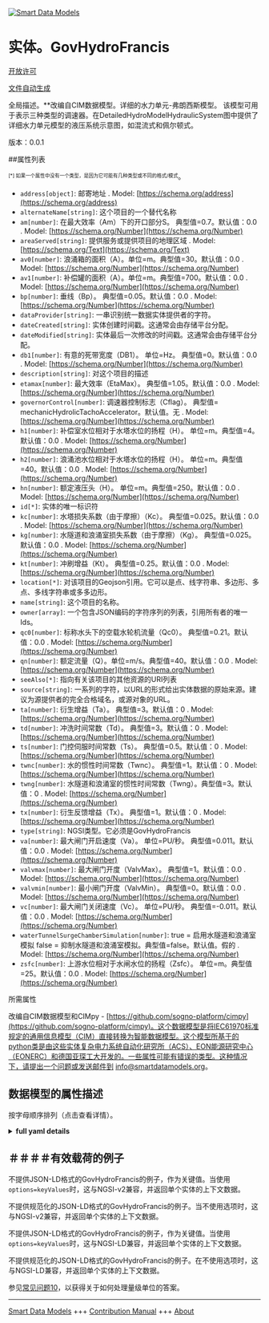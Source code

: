 <!-- 10-Header -->  
[![Smart Data Models](https://smartdatamodels.org/wp-content/uploads/2022/01/SmartDataModels_logo.png "Logo")](https://smartdatamodels.org)  
实体。GovHydroFrancis  
==================<!-- /10-Header -->  
<!-- 15-License -->  
[开放许可](https://github.com/smart-data-models//dataModel.EnergyCIM/blob/master/GovHydroFrancis/LICENSE.md)  
[文件自动生成](https://docs.google.com/presentation/d/e/2PACX-1vTs-Ng5dIAwkg91oTTUdt8ua7woBXhPnwavZ0FxgR8BsAI_Ek3C5q97Nd94HS8KhP-r_quD4H0fgyt3/pub?start=false&loop=false&delayms=3000#slide=id.gb715ace035_0_60)  
<!-- /15-License -->  
<!-- 20-Description -->  
全局描述。**改编自CIM数据模型。详细的水力单元-弗朗西斯模型。  该模型可用于表示三种类型的调速器。在DetailedHydroModelHydraulicSystem图中提供了详细水力单元模型的液压系统示意图，如混流式和佩尔顿式。  
版本：0.0.1  
<!-- /20-Description -->  
<!-- 30-PropertiesList -->  

##属性列表  

<sup><sub>[*] 如果一个属性中没有一个类型，是因为它可能有几种类型或不同的格式/模式</sub></sup>。  
- `address[object]`: 邮寄地址  . Model: [https://schema.org/address](https://schema.org/address)- `alternateName[string]`: 这个项目的一个替代名称  - `am[number]`: 在最大效率（Am）下的开口部分S。  典型值=0.7。默认值：0.0  . Model: [https://schema.org/Number](https://schema.org/Number)- `areaServed[string]`: 提供服务或提供项目的地理区域  . Model: [https://schema.org/Text](https://schema.org/Text)- `av0[number]`: 浪涌箱的面积（A）。单位=m。典型值=30。默认值：0.0  . Model: [https://schema.org/Number](https://schema.org/Number)- `av1[number]`: 补偿罐的面积（A）。单位=m。典型值=700。默认值：0.0  . Model: [https://schema.org/Number](https://schema.org/Number)- `bp[number]`: 垂线（Bp）。  典型值=0.05。默认值：0.0  . Model: [https://schema.org/Number](https://schema.org/Number)- `dataProvider[string]`: 一串识别统一数据实体提供者的字符。  - `dateCreated[string]`: 实体创建时间戳。这通常会由存储平台分配。  - `dateModified[string]`: 实体最后一次修改的时间戳。这通常会由存储平台分配。  - `db1[number]`: 有意的死带宽度（DB1）。  单位=Hz。  典型值=0。默认值：0.0  . Model: [https://schema.org/Number](https://schema.org/Number)- `description[string]`: 对这个项目的描述  - `etamax[number]`: 最大效率（EtaMax）。  典型值=1.05。默认值：0.0  . Model: [https://schema.org/Number](https://schema.org/Number)- `governorControl[number]`: 调速器控制标志（Cflag）。  典型值= mechanicHydrolicTachoAccelerator。默认值。无  . Model: [https://schema.org/Number](https://schema.org/Number)- `h1[number]`: 补偿室水位相对于水塔水位的扬程（H）。  单位=m。典型值=4。默认值：0.0  . Model: [https://schema.org/Number](https://schema.org/Number)- `h2[number]`: 浪涌池水位相对于水塔水位的扬程（H）。  单位=m。典型值=40。默认值：0.0  . Model: [https://schema.org/Number](https://schema.org/Number)- `hn[number]`: 额定液压头（H）。  单位=m。典型值=250。默认值：0.0  . Model: [https://schema.org/Number](https://schema.org/Number)- `id[*]`: 实体的唯一标识符  - `kc[number]`: 水塔损失系数（由于摩擦）（Kc）。  典型值=0.025。默认值：0.0  . Model: [https://schema.org/Number](https://schema.org/Number)- `kg[number]`: 水隧道和浪涌室损失系数（由于摩擦）（Kg）。  典型值=0.025。默认值：0.0  . Model: [https://schema.org/Number](https://schema.org/Number)- `kt[number]`: 冲刷增益（Kt）。  典型值=0.25。默认值：0.0  . Model: [https://schema.org/Number](https://schema.org/Number)- `location[*]`: 对该项目的Geojson引用。它可以是点、线字符串、多边形、多点、多线字符串或多多边形。  - `name[string]`: 这个项目的名称。  - `owner[array]`: 一个包含JSON编码的字符序列的列表，引用所有者的唯一Ids。  - `qc0[number]`: 标称水头下的空载水轮机流量（Qc0）。  典型值=0.21。默认值：0.0  . Model: [https://schema.org/Number](https://schema.org/Number)- `qn[number]`: 额定流量（Q）。单位=m/s。典型值=40。默认值：0.0  . Model: [https://schema.org/Number](https://schema.org/Number)- `seeAlso[*]`: 指向有关该项目的其他资源的URI列表  - `source[string]`: 一系列的字符，以URL的形式给出实体数据的原始来源。建议为源提供者的完全合格域名，或源对象的URL。  - `ta[number]`: 衍生增益（Ta）。  典型值=3。默认值：0  . Model: [https://schema.org/Number](https://schema.org/Number)- `td[number]`: 冲洗时间常数（Td）。  典型值=3。默认值：0  . Model: [https://schema.org/Number](https://schema.org/Number)- `ts[number]`: 门控伺服时间常数（Ts）。  典型值=0.5。默认值：0  . Model: [https://schema.org/Number](https://schema.org/Number)- `twnc[number]`: 水的惯性时间常数（Twnc）。  典型值=1。默认值：0  . Model: [https://schema.org/Number](https://schema.org/Number)- `twng[number]`: 水隧道和浪涌室的惯性时间常数（Twng）。典型值=3。默认值：0  . Model: [https://schema.org/Number](https://schema.org/Number)- `tx[number]`: 衍生反馈增益（Tx）。  典型值=1。默认值：0  . Model: [https://schema.org/Number](https://schema.org/Number)- `type[string]`: NGSI类型。它必须是GovHydroFrancis  - `va[number]`: 最大闸门开启速度（Va）。  单位=PU/秒。  典型值=0.011。默认值：0.0  . Model: [https://schema.org/Number](https://schema.org/Number)- `valvmax[number]`: 最大闸门开度（ValvMax）。  典型值=1。默认值：0.0  . Model: [https://schema.org/Number](https://schema.org/Number)- `valvmin[number]`: 最小闸门开度（ValvMin）。  典型值=0。默认值：0.0  . Model: [https://schema.org/Number](https://schema.org/Number)- `vc[number]`: 最大闸门关闭速度（Vc）。  单位=PU/秒。  典型值=-0.011。默认值：0.0  . Model: [https://schema.org/Number](https://schema.org/Number)- `waterTunnelSurgeChamberSimulation[number]`: true = 启用水隧道和浪涌室模拟 false = 抑制水隧道和浪涌室模拟。典型值=false。默认值。假的  . Model: [https://schema.org/Number](https://schema.org/Number)- `zsfc[number]`: 上游水位相对于水闸水位的扬程（Zsfc）。  单位=m。典型值=25。默认值：0.0  . Model: [https://schema.org/Number](https://schema.org/Number)<!-- /30-PropertiesList -->  
<!-- 35-RequiredProperties -->  
所需属性  
<!-- /35-RequiredProperties -->  
<!-- 40-RequiredProperties -->  
改编自CIM数据模型和CIMpy - [https://github.com/sogno-platform/cimpy](https://github.com/sogno-platform/cimpy)。这个数据模型是将IEC61970标准规定的通用信息模型（CIM）直接转换为智能数据模型。这个模型所基于的python类是由这些实体复杂电力系统自动化研究所（ACS）、EON能源研究中心（EONERC）和德国亚琛工大开发的。一些属性可能有错误的类型。这种情况下，请提出一个问题或发送邮件到 info@smartdatamodels.org。  
<!-- /40-RequiredProperties -->  
<!-- 50-DataModelHeader -->  
## 数据模型的属性描述  
按字母顺序排列（点击查看详情）。  
<!-- /50-DataModelHeader -->  
<!-- 60-ModelYaml -->  
<details><summary><strong>full yaml details</strong></summary>    
```yaml  
GovHydroFrancis:    
  description: 'Adapted from CIM data models. Detailed hydro unit - Francis model.  This model can be used to represent three types of governors. A schematic of the hydraulic system of detailed hydro unit models, like Francis and Pelton, is provided in the DetailedHydroModelHydraulicSystem diagram.'    
  properties:    
    address:    
      description: 'The mailing address'    
      properties:    
        addressCountry:    
          description: 'Property. The country. For example, Spain. Model:''https://schema.org/addressCountry'''    
          type: string    
        addressLocality:    
          description: 'Property. The locality in which the street address is, and which is in the region. Model:''https://schema.org/addressLocality'''    
          type: string    
        addressRegion:    
          description: 'Property. The region in which the locality is, and which is in the country. Model:''https://schema.org/addressRegion'''    
          type: string    
        postOfficeBoxNumber:    
          description: 'Property. The post office box number for PO box addresses. For example, 03578. Model:''https://schema.org/postOfficeBoxNumber'''    
          type: string    
        postalCode:    
          description: 'Property. The postal code. For example, 24004. Model:''https://schema.org/https://schema.org/postalCode'''    
          type: string    
        streetAddress:    
          description: 'Property. The street address. Model:''https://schema.org/streetAddress'''    
          type: string    
      type: object    
      x-ngsi:    
        model: https://schema.org/address    
        type: Property    
    alternateName:    
      description: 'An alternative name for this item'    
      type: string    
      x-ngsi:    
        type: Property    
    am:    
      description: 'Opening section S at the maximum efficiency (Am).  Typical Value = 0.7. Default: 0.0'    
      type: number    
      x-ngsi:    
        model: https://schema.org/Number    
        type: Property    
    areaServed:    
      description: 'The geographic area where a service or offered item is provided'    
      type: string    
      x-ngsi:    
        model: https://schema.org/Text    
        type: Property    
    av0:    
      description: 'Area of the surge tank (A). Unit = m. Typical Value = 30. Default: 0.0'    
      type: number    
      x-ngsi:    
        model: https://schema.org/Number    
        type: Property    
    av1:    
      description: 'Area of the compensation tank (A). Unit = m. Typical Value = 700. Default: 0.0'    
      type: number    
      x-ngsi:    
        model: https://schema.org/Number    
        type: Property    
    bp:    
      description: 'Droop (Bp).  Typical Value = 0.05. Default: 0.0'    
      type: number    
      x-ngsi:    
        model: https://schema.org/Number    
        type: Property    
    dataProvider:    
      description: 'A sequence of characters identifying the provider of the harmonised data entity.'    
      type: string    
      x-ngsi:    
        type: Property    
    dateCreated:    
      description: 'Entity creation timestamp. This will usually be allocated by the storage platform.'    
      format: date-time    
      type: string    
      x-ngsi:    
        type: Property    
    dateModified:    
      description: 'Timestamp of the last modification of the entity. This will usually be allocated by the storage platform.'    
      format: date-time    
      type: string    
      x-ngsi:    
        type: Property    
    db1:    
      description: 'Intentional dead-band width (DB1).  Unit = Hz.  Typical Value = 0. Default: 0.0'    
      type: number    
      x-ngsi:    
        model: https://schema.org/Number    
        type: Property    
    description:    
      description: 'A description of this item'    
      type: string    
      x-ngsi:    
        type: Property    
    etamax:    
      description: 'Maximum efficiency (EtaMax).  Typical Value = 1.05. Default: 0.0'    
      type: number    
      x-ngsi:    
        model: https://schema.org/Number    
        type: Property    
    governorControl:    
      description: 'Governor control flag (Cflag).  Typical Value = mechanicHydrolicTachoAccelerator. Default: None'    
      type: number    
      x-ngsi:    
        model: https://schema.org/Number    
        type: Property    
    h1:    
      description: 'Head of compensation chamber water level with respect to the level of penstock (H).  Unit = m. Typical Value = 4. Default: 0.0'    
      type: number    
      x-ngsi:    
        model: https://schema.org/Number    
        type: Property    
    h2:    
      description: 'Head of surge tank water level with respect to the level of penstock (H).  Unit = m. Typical Value = 40. Default: 0.0'    
      type: number    
      x-ngsi:    
        model: https://schema.org/Number    
        type: Property    
    hn:    
      description: 'Rated hydraulic head (H).  Unit = m. Typical Value = 250. Default: 0.0'    
      type: number    
      x-ngsi:    
        model: https://schema.org/Number    
        type: Property    
    id:    
      anyOf: &govhydrofrancis_-_properties_-_owner_-_items_-_anyof    
        - description: 'Property. Identifier format of any NGSI entity'    
          maxLength: 256    
          minLength: 1    
          pattern: ^[\w\-\.\{\}\$\+\*\[\]`|~^@!,:\\]+$    
          type: string    
        - description: 'Property. Identifier format of any NGSI entity'    
          format: uri    
          type: string    
      description: 'Unique identifier of the entity'    
      x-ngsi:    
        type: Property    
    kc:    
      description: 'Penstock loss coefficient (due to friction) (Kc).  Typical Value = 0.025. Default: 0.0'    
      type: number    
      x-ngsi:    
        model: https://schema.org/Number    
        type: Property    
    kg:    
      description: 'Water tunnel and surge chamber loss coefficient (due to friction) (Kg).  Typical Value = 0.025. Default: 0.0'    
      type: number    
      x-ngsi:    
        model: https://schema.org/Number    
        type: Property    
    kt:    
      description: 'Washout gain (Kt).  Typical Value = 0.25. Default: 0.0'    
      type: number    
      x-ngsi:    
        model: https://schema.org/Number    
        type: Property    
    location:    
      description: 'Geojson reference to the item. It can be Point, LineString, Polygon, MultiPoint, MultiLineString or MultiPolygon'    
      oneOf:    
        - description: 'Geoproperty. Geojson reference to the item. Point'    
          properties:    
            bbox:    
              items:    
                type: number    
              minItems: 4    
              type: array    
            coordinates:    
              items:    
                type: number    
              minItems: 2    
              type: array    
            type:    
              enum:    
                - Point    
              type: string    
          required:    
            - type    
            - coordinates    
          title: 'GeoJSON Point'    
          type: object    
        - description: 'Geoproperty. Geojson reference to the item. LineString'    
          properties:    
            bbox:    
              items:    
                type: number    
              minItems: 4    
              type: array    
            coordinates:    
              items:    
                items:    
                  type: number    
                minItems: 2    
                type: array    
              minItems: 2    
              type: array    
            type:    
              enum:    
                - LineString    
              type: string    
          required:    
            - type    
            - coordinates    
          title: 'GeoJSON LineString'    
          type: object    
        - description: 'Geoproperty. Geojson reference to the item. Polygon'    
          properties:    
            bbox:    
              items:    
                type: number    
              minItems: 4    
              type: array    
            coordinates:    
              items:    
                items:    
                  items:    
                    type: number    
                  minItems: 2    
                  type: array    
                minItems: 4    
                type: array    
              type: array    
            type:    
              enum:    
                - Polygon    
              type: string    
          required:    
            - type    
            - coordinates    
          title: 'GeoJSON Polygon'    
          type: object    
        - description: 'Geoproperty. Geojson reference to the item. MultiPoint'    
          properties:    
            bbox:    
              items:    
                type: number    
              minItems: 4    
              type: array    
            coordinates:    
              items:    
                items:    
                  type: number    
                minItems: 2    
                type: array    
              type: array    
            type:    
              enum:    
                - MultiPoint    
              type: string    
          required:    
            - type    
            - coordinates    
          title: 'GeoJSON MultiPoint'    
          type: object    
        - description: 'Geoproperty. Geojson reference to the item. MultiLineString'    
          properties:    
            bbox:    
              items:    
                type: number    
              minItems: 4    
              type: array    
            coordinates:    
              items:    
                items:    
                  items:    
                    type: number    
                  minItems: 2    
                  type: array    
                minItems: 2    
                type: array    
              type: array    
            type:    
              enum:    
                - MultiLineString    
              type: string    
          required:    
            - type    
            - coordinates    
          title: 'GeoJSON MultiLineString'    
          type: object    
        - description: 'Geoproperty. Geojson reference to the item. MultiLineString'    
          properties:    
            bbox:    
              items:    
                type: number    
              minItems: 4    
              type: array    
            coordinates:    
              items:    
                items:    
                  items:    
                    items:    
                      type: number    
                    minItems: 2    
                    type: array    
                  minItems: 4    
                  type: array    
                type: array    
              type: array    
            type:    
              enum:    
                - MultiPolygon    
              type: string    
          required:    
            - type    
            - coordinates    
          title: 'GeoJSON MultiPolygon'    
          type: object    
      x-ngsi:    
        type: Geoproperty    
    name:    
      description: 'The name of this item.'    
      type: string    
      x-ngsi:    
        type: Property    
    owner:    
      description: 'A List containing a JSON encoded sequence of characters referencing the unique Ids of the owner(s)'    
      items:    
        anyOf: *govhydrofrancis_-_properties_-_owner_-_items_-_anyof    
        description: 'Property. Unique identifier of the entity'    
      type: array    
      x-ngsi:    
        type: Property    
    qc0:    
      description: 'No-load turbine flow at nominal head (Qc0).  Typical Value = 0.21. Default: 0.0'    
      type: number    
      x-ngsi:    
        model: https://schema.org/Number    
        type: Property    
    qn:    
      description: 'Rated flow (Q). Unit = m/s. Typical Value = 40. Default: 0.0'    
      type: number    
      x-ngsi:    
        model: https://schema.org/Number    
        type: Property    
    seeAlso:    
      description: 'list of uri pointing to additional resources about the item'    
      oneOf:    
        - items:    
            format: uri    
            type: string    
          minItems: 1    
          type: array    
        - format: uri    
          type: string    
      x-ngsi:    
        type: Property    
    source:    
      description: 'A sequence of characters giving the original source of the entity data as a URL. Recommended to be the fully qualified domain name of the source provider, or the URL to the source object.'    
      type: string    
      x-ngsi:    
        type: Property    
    ta:    
      description: 'Derivative gain (Ta).  Typical Value = 3. Default: 0'    
      type: number    
      x-ngsi:    
        model: https://schema.org/Number    
        type: Property    
    td:    
      description: 'Washout time constant (Td).  Typical Value = 3. Default: 0'    
      type: number    
      x-ngsi:    
        model: https://schema.org/Number    
        type: Property    
    ts:    
      description: 'Gate servo time constant (Ts).  Typical Value = 0.5. Default: 0'    
      type: number    
      x-ngsi:    
        model: https://schema.org/Number    
        type: Property    
    twnc:    
      description: 'Water inertia time constant (Twnc).  Typical Value = 1. Default: 0'    
      type: number    
      x-ngsi:    
        model: https://schema.org/Number    
        type: Property    
    twng:    
      description: 'Water tunnel and surge chamber inertia time constant (Twng). Typical Value = 3. Default: 0'    
      type: number    
      x-ngsi:    
        model: https://schema.org/Number    
        type: Property    
    tx:    
      description: 'Derivative feedback gain (Tx).  Typical Value = 1. Default: 0'    
      type: number    
      x-ngsi:    
        model: https://schema.org/Number    
        type: Property    
    type:    
      description: 'NGSI type. It has to be GovHydroFrancis'    
      enum:    
        - GovHydroFrancis    
      type: string    
      x-ngsi:    
        type: Property    
    va:    
      description: 'Maximum gate opening velocity (Va).  Unit = PU/sec.  Typical Value = 0.011. Default: 0.0'    
      type: number    
      x-ngsi:    
        model: https://schema.org/Number    
        type: Property    
    valvmax:    
      description: 'Maximum gate opening (ValvMax).  Typical Value = 1. Default: 0.0'    
      type: number    
      x-ngsi:    
        model: https://schema.org/Number    
        type: Property    
    valvmin:    
      description: 'Minimum gate opening (ValvMin).  Typical Value = 0. Default: 0.0'    
      type: number    
      x-ngsi:    
        model: https://schema.org/Number    
        type: Property    
    vc:    
      description: 'Maximum gate closing velocity (Vc).  Unit = PU/sec.  Typical Value = -0.011. Default: 0.0'    
      type: number    
      x-ngsi:    
        model: https://schema.org/Number    
        type: Property    
    waterTunnelSurgeChamberSimulation:    
      description: 'Water tunnel and surge chamber simulation (Tflag). true = enable of water tunnel and surge chamber simulation false = inhibit of water tunnel and surge chamber simulation. Typical Value = false. Default: False'    
      type: number    
      x-ngsi:    
        model: https://schema.org/Number    
        type: Property    
    zsfc:    
      description: 'Head of upper water level with respect to the level of penstock (Zsfc).  Unit = m.  Typical Value = 25. Default: 0.0'    
      type: number    
      x-ngsi:    
        model: https://schema.org/Number    
        type: Property    
  required: []    
  type: object    
  x-derived-from: ""    
  x-disclaimer: 'Redistribution and use in source and binary forms, with or without modification, are permitted  provided that the license conditions are met. Copyleft (c) 2021 Contributors to Smart Data Models Program'    
  x-license-url: https://github.com/smart-data-models/dataModel.EnergyCIM/blob/master/GovHydroFrancis/LICENSE.md    
  x-model-schema: https://smart-data-models.github.io/dataModels.CIMEnergyClasses/GovHydroFrancis/schema.json    
  x-model-tags: ""    
  x-version: 0.0.1    
```  
</details>    
<!-- /60-ModelYaml -->  
<!-- 70-MiddleNotes -->  
<!-- /70-MiddleNotes -->  
<!-- 80-Examples -->  
## ＃＃＃＃有效载荷的例子  
不提供JSON-LD格式的GovHydroFrancis的例子，作为关键值。当使用`options=keyValues`时，这与NGSI-v2兼容，并返回单个实体的上下文数据。  
不提供规范化的JSON-LD格式的GovHydroFrancis的例子。当不使用选项时，这与NGSI-v2兼容，并返回单个实体的上下文数据。  
不提供JSON-LD格式的GovHydroFrancis的例子，作为关键值。当使用`options=keyValues`时，这与NGSI-LD兼容，并返回单个实体的上下文数据。  
不提供规范化的JSON-LD格式的GovHydroFrancis的例子。在不使用选项时，这与NGSI-LD兼容，并返回单个实体的上下文数据。  
<!-- /80-Examples -->  
<!-- 90-FooterNotes -->  
<!-- /90-FooterNotes -->  
<!-- 95-Units -->  
参见[常见问题10](https://smartdatamodels.org/index.php/faqs/)，以获得关于如何处理量级单位的答案。  
<!-- /95-Units -->  
<!-- 97-LastFooter -->  
---  
[Smart Data Models](https://smartdatamodels.org) +++ [Contribution Manual](https://bit.ly/contribution_manual) +++ [About](https://bit.ly/Introduction_SDM)<!-- /97-LastFooter -->  
